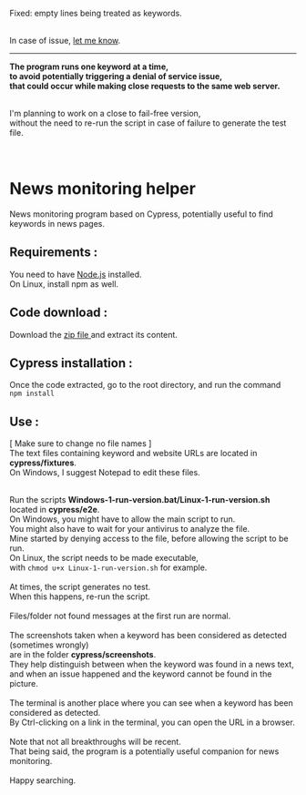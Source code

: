Fixed: empty lines being treated as keywords.<br><br>

In case of issue, [let me know](https://github.com/jlmacle/news-monitoring-helper/issues).
***

<b>The program runs one keyword at a time,<br>
to avoid potentially triggering a denial of service issue, <br>
that could occur while making close requests to the same web server.</b> <br><br>

I'm planning to work on a close to fail-free version, <br>
without the need to re-run the script in case of failure to generate the test file.<br>
<br><br>


# News monitoring helper
News monitoring program based on Cypress, potentially useful to find keywords in news pages.<br>

## Requirements :
You need to have [Node.js](https://nodejs.org/en/) installed.<br>
On Linux, install npm as well.<br>

## Code download :
Download the [zip file ](https://github.com/jlmacle/News-monitoring-helper/archive/refs/heads/main.zip) and extract its content.

## Cypress installation :
Once the code extracted, go to the root directory,
and run the command <br>
<code>npm install</code>

## Use :
[ Make sure to change no file names ] <br>
The text files containing keyword and website URLs are located in <b>cypress/fixtures</b>.<br>
On Windows, I suggest Notepad to edit these files.

<br>
Run the scripts <b>Windows-1-run-version.bat/Linux-1-run-version.sh</b> located in <b>cypress/e2e</b>. <br>
On Windows, you might have to allow the main script to run.<br>
You might also have to wait for your antivirus to analyze the file.<br>
Mine started by denying access to the file, before allowing the script to be run.<br>
On Linux, the script needs to be made executable,<br>
with <code>chmod u+x Linux-1-run-version.sh</code> for example.
<br><br>
At times, the script generates no test.<br>
When this happens, re-run the script.<br>
<br>
Files/folder not found messages at the first run are normal.<br><br>
The screenshots taken when a keyword has been considered as detected (sometimes wrongly) <br>
are in the folder <b>cypress/screenshots</b>. <br>
They help distinguish between when the keyword was found in a news text, <br>
and when an issue happened and the keyword cannot be found in the picture. <br> <br>
The terminal is another place where you can see when a keyword has been considered as detected. <br>
By Ctrl-clicking on a link in the terminal, you can open the URL in a browser. <br> <br>
Note that not all breakthroughs will be recent. <br>
That being said, the program is a potentially useful companion for news monitoring. <br> <br>
Happy searching.
